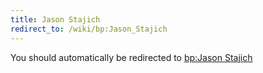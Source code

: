 ```yaml
---
title: Jason Stajich
redirect_to: /wiki/bp:Jason_Stajich
---
```


You should automatically be redirected to [bp:Jason Stajich](/wiki/bp:Jason_Stajich)
